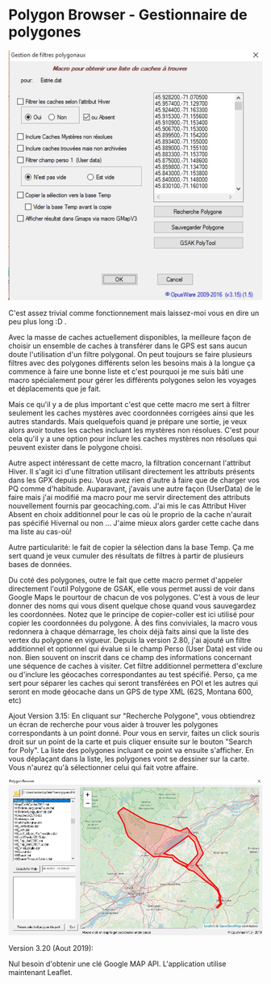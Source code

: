 # Polygon Browser - Gestionnaire de polygones

![Ecran Principal](https://github.com/OpusTerra/PolygonBrowser/blob/main/PolyGestionPlusScreen.jpg?raw=true)

C'est assez trivial comme fonctionnement mais laissez-moi vous en dire un peu plus long :D .

Avec la masse de caches actuellement disponibles, la meilleure façon de choisir un ensemble de caches à transférer dans le GPS est sans aucun doute l'utilisation d'un filtre polygonal. On peut toujours se faire plusieurs filtres avec des polygones différents selon les besoins mais à la longue ça commence à faire une bonne liste et c'est pourquoi je me suis bâti une macro spécialement pour gérer les différents polygones selon les voyages et déplacements que je fait.

Mais ce qu'il y a de plus important c'est que cette macro me sert à filtrer seulement les caches mystères avec coordonnées corrigées ainsi que les autres standards. Mais quelquefois quand je prépare une sortie, je veux alors avoir toutes les caches incluant les mystères non résolues. C'est pour cela qu'il y a une option pour inclure les caches mystères non résolues qui peuvent exister dans le polygone choisi.

Autre aspect intéressant de cette macro, la filtration concernant l'attribut Hiver. Il s'agit ici d'une filtration utilisant directement les attributs présents dans les GPX depuis peu. Vous avez rien d'autre à faire que de charger vos PQ comme d'habitude. Auparavant, j'avais une autre façon (UserData) de le faire mais j'ai modifié ma macro pour me servir directement des attributs nouvellement fournis par geocaching.com. J'ai mis le cas Attribut Hiver Absent en choix additionnel pour le cas où le proprio de la cache n'aurait pas spécifié Hivernal ou non ... J'aime mieux alors garder cette cache dans ma liste au cas-où!

Autre particularité: le fait de copier la sélection dans la base Temp. Ça me sert quand je veux cumuler des résultats de filtres à partir de plusieurs bases de données.

Du coté des polygones, outre le fait que cette macro permet d'appeler directement l'outil Polygone de GSAK, elle vous permet aussi de voir dans Google Maps le pourtour de chacun de vos polygones. C'est à vous de leur donner des noms qui vous disent quelque chose quand vous sauvegardez les coordonnées. Notez que le principe de copier-coller est ici utilisé pour copier les coordonnées du polygone. À des fins conviviales, la macro vous redonnera à chaque démarrage, les choix déjà faits ainsi que la liste des vertex du polygone en vigueur.
Depuis la version 2.80, j'ai ajouté un filtre additionnel et optionnel qui évalue si le champ Perso (User Data) est vide ou non. Bien souvent on inscrit dans ce champ des informations concernant une séquence de caches à visiter. Cet filtre additionnel permettera d'exclure ou d'inclure les géocaches correspondantes au test spécifié. Perso, ça me sert pour séparer les caches qui seront transférées en POI et les autres qui seront en mode géocache dans un GPS de type XML (62S, Montana 600, etc)
 
 
 Ajout Version 3.15: En cliquant sur "Recherche Polygone", vous obtiendrez un écran de recherche pour vous aider à trouver les polygones correspondants à un point donné. Pour vous en servir, faites un click souris droit sur un point de la carte et puis cliquer ensuite sur le bouton "Search for Poly". La liste des polygones incluant ce point va ensuite s'afficher. En vous déplaçant dans la liste, les polygones vont se dessiner sur la carte. Vous n'aurez qu'à sélectionner celui qui fait votre affaire.

![Recherche de polygones](https://github.com/OpusTerra/PolygonBrowser/blob/main/PolyGestion_SearchPolygon.jpg?raw=true)

Version 3.20 (Aout 2019):

Nul besoin d'obtenir une clé Google MAP API. L'application utilise maintenant Leaflet.
